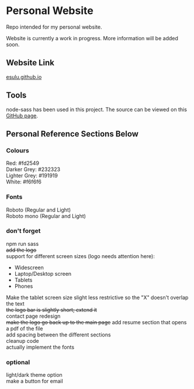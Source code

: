 # Personal Website
Repo intended for my personal website.

Website is currently a work in progress. More information will be added soon.

## Website Link
[esulu.github.io](https://esulu.github.io/dist/index.html)

## Tools
node-sass has been used in this project. The source can be viewed on this [GitHub page](https://github.com/sass/node-sass).

## Personal Reference Sections Below

### Colours
Red: #fd2549  
Darker Grey: #232323  
Lighter Grey: #191919  
White: #f6f6f6  

### Fonts
Roboto (Regular and Light)  
Roboto mono (Regular and Light)  

### don't forget
npm run sass  
~~add the logo~~  
support for different screen sizes (logo needs attention here):  
- Widescreen
- Laptop/Desktop screen
- Tablets
- Phones  

Make the tablet screen size slight less restrictive so the "X" doesn't overlap the text  
~~the logo bar is slightly short; extend it~~    
contact page redesign  
~~make the logo go back up to the main page~~
add resume section that opens a pdf of the file    
add spacing between the different sections  
cleanup code  
actually implement the fonts  

### optional
light/dark theme option  
make a button for email  
